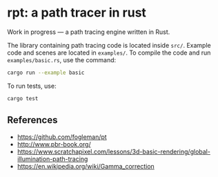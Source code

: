 # rpt: a path tracer in rust

Work in progress — a path tracing engine written in Rust.

The library containing path tracing code is located inside `src/`. Example code and scenes are located in `examples/`. To compile the code and run `examples/basic.rs`, use the command:

```bash
cargo run --example basic
```

To run tests, use:

```bash
cargo test
```

## References

- https://github.com/fogleman/pt
- http://www.pbr-book.org/
- https://www.scratchapixel.com/lessons/3d-basic-rendering/global-illumination-path-tracing
- https://en.wikipedia.org/wiki/Gamma_correction
